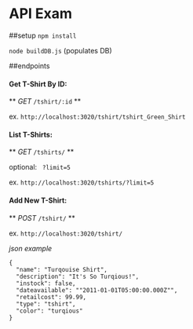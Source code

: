 # API Exam

##setup
 ```npm install```


  ``` node buildDB.js ``` (populates DB)

##endpoints

#### Get T-Shirt By ID:

 ** *GET* ```/tshirt/:id``` **

ex.  ```http://localhost:3020/tshirt/tshirt_Green_Shirt```

#### List T-Shirts:
** *GET* ```/tshirts/``` **

optional: ``` ?limit=5```

ex.  ```http://localhost:3020/tshirts/?limit=5```


#### Add New T-Shirt:
** *POST* ```/tshirt/``` **

ex.  ```http://localhost:3020/tshirt/```

*json example*
```
{
  "name": "Turqouise Shirt",
  "description": "It's So Turqious!",
  "instock": false,
  "dateavailable": ""2011-01-01T05:00:00.000Z"",
  "retailcost": 99.99,
  "type": "tshirt",
  "color": "turqious"
}

```
